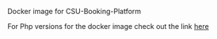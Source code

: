 Docker image for CSU-Booking-Platform

For Php versions for the docker image check out the link <a target="_blank" href="https://github.com/docker-library/docs/blob/master/php/README.md#supported-tags-and-respective-dockerfile-links">here</a>
